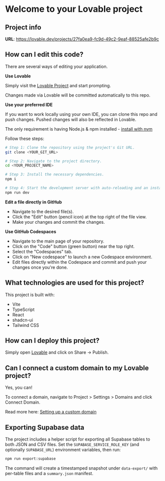 # Welcome to your Lovable project

## Project info

**URL**: https://lovable.dev/projects/27fa0ea9-fc9d-49c2-9eaf-88525afe2b9c

## How can I edit this code?

There are several ways of editing your application.

**Use Lovable**

Simply visit the [Lovable Project](https://lovable.dev/projects/27fa0ea9-fc9d-49c2-9eaf-88525afe2b9c) and start prompting.

Changes made via Lovable will be committed automatically to this repo.

**Use your preferred IDE**

If you want to work locally using your own IDE, you can clone this repo and push changes. Pushed changes will also be reflected in Lovable.

The only requirement is having Node.js & npm installed - [install with nvm](https://github.com/nvm-sh/nvm#installing-and-updating)

Follow these steps:

```sh
# Step 1: Clone the repository using the project's Git URL.
git clone <YOUR_GIT_URL>

# Step 2: Navigate to the project directory.
cd <YOUR_PROJECT_NAME>

# Step 3: Install the necessary dependencies.
npm i

# Step 4: Start the development server with auto-reloading and an instant preview.
npm run dev
```

**Edit a file directly in GitHub**

- Navigate to the desired file(s).
- Click the "Edit" button (pencil icon) at the top right of the file view.
- Make your changes and commit the changes.

**Use GitHub Codespaces**

- Navigate to the main page of your repository.
- Click on the "Code" button (green button) near the top right.
- Select the "Codespaces" tab.
- Click on "New codespace" to launch a new Codespace environment.
- Edit files directly within the Codespace and commit and push your changes once you're done.

## What technologies are used for this project?

This project is built with:

- Vite
- TypeScript
- React
- shadcn-ui
- Tailwind CSS

## How can I deploy this project?

Simply open [Lovable](https://lovable.dev/projects/27fa0ea9-fc9d-49c2-9eaf-88525afe2b9c) and click on Share -> Publish.

## Can I connect a custom domain to my Lovable project?

Yes, you can!

To connect a domain, navigate to Project > Settings > Domains and click Connect Domain.

Read more here: [Setting up a custom domain](https://docs.lovable.dev/features/custom-domain#custom-domain)

## Exporting Supabase data

The project includes a helper script for exporting all Supabase tables to both JSON and CSV files. Set the `SUPABASE_SERVICE_ROLE_KEY` (and optionally `SUPABASE_URL`) environment variables, then run:

```bash
npm run export:supabase
```

The command will create a timestamped snapshot under `data-export/` with per-table files and a `summary.json` manifest.
